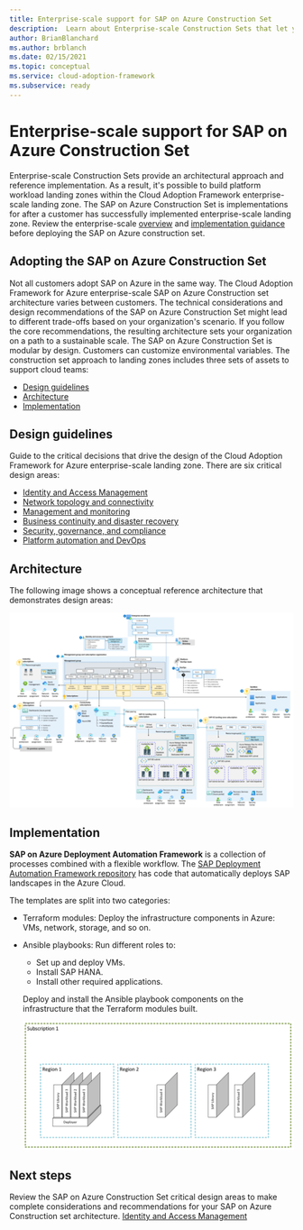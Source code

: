 ```yaml
---
title: Enterprise-scale support for SAP on Azure Construction Set
description:  Learn about Enterprise-scale Construction Sets that let you build platform workload landing zones.
author: BrianBlanchard
ms.author: brblanch
ms.date: 02/15/2021
ms.topic: conceptual
ms.service: cloud-adoption-framework
ms.subservice: ready
---
```


# Enterprise-scale support for SAP on Azure Construction Set
  
Enterprise-scale Construction Sets provide an architectural approach and reference implementation. As a result, it's possible to build platform workload landing zones within the Cloud Adoption Framework enterprise-scale landing zone. The SAP on Azure Construction Set is implementations for after a customer has successfully implemented enterprise-scale landing zone. Review the enterprise-scale [overview](https://docs.microsoft.com/azure/cloud-adoption-framework/ready/enterprise-scale/) and [implementation guidance](https://docs.microsoft.com/azure/cloud-adoption-framework/ready/enterprise-scale/implementation) before deploying the SAP on Azure construction set.

## Adopting the SAP on Azure Construction Set

Not all customers adopt SAP on Azure in the same way. The Cloud Adoption Framework for Azure enterprise-scale SAP on Azure Construction set architecture varies between customers. The technical considerations and design recommendations of the SAP on Azure Construction Set might lead to different trade-offs based on your organization's scenario. If you follow the core recommendations, the resulting architecture sets your organization on a path to a sustainable scale. The SAP on Azure Construction Set is modular by design. Customers can customize environmental variables. The construction set approach to landing zones includes three sets of assets to support cloud teams:

- [Design guidelines](#design-guidelines)
- [Architecture](#architecture)
- [Implementation](#implementation)

## Design guidelines

Guide to the critical decisions that drive the design of the Cloud Adoption Framework for Azure enterprise-scale landing zone. There are six critical design areas:

- [Identity and Access Management](eslz-identity-and-access-management.md)
- [Network topology and connectivity](eslz-network-topology-and-connectivity.md)
- [Management and monitoring](eslz-management-and-monitoring.md)
- [Business continuity and disaster recovery](eslz-business-continuity-and-disaster-recovery.md)
- [Security, governance,  and compliance](eslz-security-governance-and-compliance.md)
- [Platform automation and DevOps](eslz-platform-automation-and-devops.md)

## Architecture

The following image shows a conceptual reference architecture that demonstrates design areas:

![A diagram depicting the SAP construction set conceptual reference architecture.](media/Overview_Architecture.png)

## Implementation

 **SAP on Azure Deployment Automation Framework** is a collection of processes combined with a flexible workflow. The [SAP Deployment Automation Framework repository](https://github.com/Azure/sap-hana/tree/beta/v2.3) has code that automatically deploys SAP landscapes in the Azure Cloud.

The templates are split into two categories:

- Terraform modules: Deploy the infrastructure components in Azure: VMs, network, storage, and so on.
- Ansible playbooks: Run different roles to:
  - Set up and deploy VMs.
  - Install SAP HANA.
  - Install other required applications.

  Deploy and install the Ansible playbook components on the infrastructure that the Terraform modules built.

  ![SAP Reference Implementation](media/Overview_Automation.png)

## Next steps

Review the SAP on Azure Construction Set critical design areas to make complete considerations and recommendations for your SAP on Azure Construction set architecture. [Identity and Access Management](./eslz-identity-and-access-management.md)
